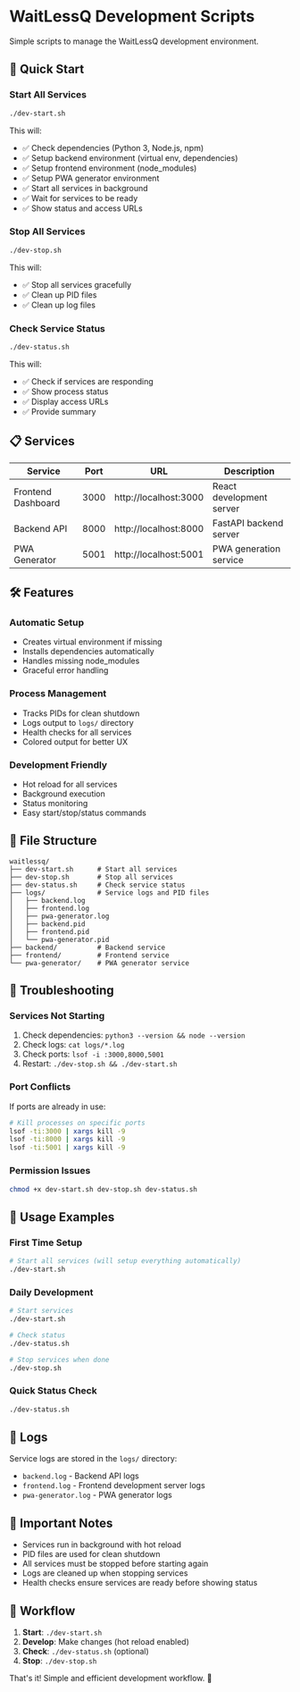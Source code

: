 # WaitLessQ Development Scripts

Simple scripts to manage the WaitLessQ development environment.

## 🚀 Quick Start

### Start All Services
```bash
./dev-start.sh
```

This will:
- ✅ Check dependencies (Python 3, Node.js, npm)
- ✅ Setup backend environment (virtual env, dependencies)
- ✅ Setup frontend environment (node_modules)
- ✅ Setup PWA generator environment
- ✅ Start all services in background
- ✅ Wait for services to be ready
- ✅ Show status and access URLs

### Stop All Services
```bash
./dev-stop.sh
```

This will:
- ✅ Stop all services gracefully
- ✅ Clean up PID files
- ✅ Clean up log files

### Check Service Status
```bash
./dev-status.sh
```

This will:
- ✅ Check if services are responding
- ✅ Show process status
- ✅ Display access URLs
- ✅ Provide summary

## 📋 Services

| Service | Port | URL | Description |
|---------|------|-----|-------------|
| Frontend Dashboard | 3000 | http://localhost:3000 | React development server |
| Backend API | 8000 | http://localhost:8000 | FastAPI backend server |
| PWA Generator | 5001 | http://localhost:5001 | PWA generation service |

## 🛠️ Features

### Automatic Setup
- Creates virtual environment if missing
- Installs dependencies automatically
- Handles missing node_modules
- Graceful error handling

### Process Management
- Tracks PIDs for clean shutdown
- Logs output to `logs/` directory
- Health checks for all services
- Colored output for better UX

### Development Friendly
- Hot reload for all services
- Background execution
- Status monitoring
- Easy start/stop/status commands

## 📁 File Structure

```
waitlessq/
├── dev-start.sh      # Start all services
├── dev-stop.sh       # Stop all services
├── dev-status.sh     # Check service status
├── logs/             # Service logs and PID files
│   ├── backend.log
│   ├── frontend.log
│   ├── pwa-generator.log
│   ├── backend.pid
│   ├── frontend.pid
│   └── pwa-generator.pid
├── backend/          # Backend service
├── frontend/         # Frontend service
└── pwa-generator/    # PWA generator service
```

## 🔧 Troubleshooting

### Services Not Starting
1. Check dependencies: `python3 --version && node --version`
2. Check logs: `cat logs/*.log`
3. Check ports: `lsof -i :3000,8000,5001`
4. Restart: `./dev-stop.sh && ./dev-start.sh`

### Port Conflicts
If ports are already in use:
```bash
# Kill processes on specific ports
lsof -ti:3000 | xargs kill -9
lsof -ti:8000 | xargs kill -9
lsof -ti:5001 | xargs kill -9
```

### Permission Issues
```bash
chmod +x dev-start.sh dev-stop.sh dev-status.sh
```

## 🎯 Usage Examples

### First Time Setup
```bash
# Start all services (will setup everything automatically)
./dev-start.sh
```

### Daily Development
```bash
# Start services
./dev-start.sh

# Check status
./dev-status.sh

# Stop services when done
./dev-stop.sh
```

### Quick Status Check
```bash
./dev-status.sh
```

## 📝 Logs

Service logs are stored in the `logs/` directory:
- `backend.log` - Backend API logs
- `frontend.log` - Frontend development server logs
- `pwa-generator.log` - PWA generator logs

## 🚨 Important Notes

- Services run in background with hot reload
- PID files are used for clean shutdown
- All services must be stopped before starting again
- Logs are cleaned up when stopping services
- Health checks ensure services are ready before showing status

## 🔄 Workflow

1. **Start**: `./dev-start.sh`
2. **Develop**: Make changes (hot reload enabled)
3. **Check**: `./dev-status.sh` (optional)
4. **Stop**: `./dev-stop.sh`

That's it! Simple and efficient development workflow. 🎉 
